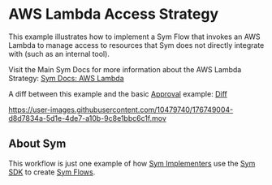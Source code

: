 # AWS Lambda Access Strategy
This example illustrates how to implement a Sym Flow that invokes an AWS Lambda to manage access to resources that Sym does not directly integrate with (such as an internal tool).

Visit the Main Sym Docs for more information about the AWS Lambda Strategy: [Sym Docs: AWS Lambda](https://docs.symops.com/docs/aws-lambda)

A diff between this example and the basic [Approval](../approvals) example: [Diff](https://github.com/symopsio/quickstarts/compare/f4ed0fc5be583198b0a29c0411336ec37ab53bb3...61ba5d17e5cbbe5717cf3dfdd7670309d525bb79)

https://user-images.githubusercontent.com/10479740/176749004-d8d7834a-5d1e-4de7-a10b-9c8e1bbc6c1f.mov

## About Sym

This workflow is just one example of how [Sym Implementers](https://docs.symops.com/docs/sym-for-implementers) use the [Sym SDK](https://docs.symops.com/docs) to create [Sym Flows](https://docs.symops.com/docs/flows).
